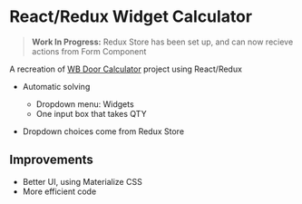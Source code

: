 # React/Redux Widget Calculator

>**Work In Progress:** Redux Store has been set up, and can now recieve actions from Form Component

A recreation of [WB Door Calculator](https://github.com/MikeM711/WB-Door-Calculator) project using React/Redux

- Automatic solving
  - Dropdown menu: Widgets
  - One input box that takes QTY
  
- Dropdown choices come from Redux Store

## Improvements

- Better UI, using Materialize CSS
- More efficient code